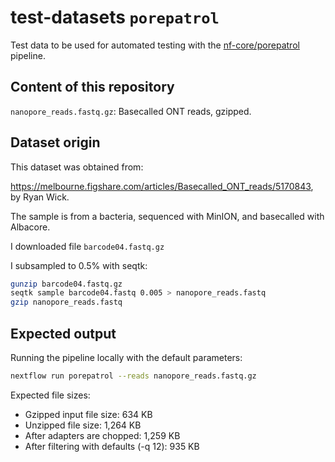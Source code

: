 # test-datasets `porepatrol`
Test data to be used for automated testing with the [nf-core/porepatrol](https://github.com/nf-core/porepatrol) pipeline.

## Content of this repository

`nanopore_reads.fastq.gz`: Basecalled ONT reads, gzipped. 

## Dataset origin

This dataset was obtained from:

https://melbourne.figshare.com/articles/Basecalled_ONT_reads/5170843, by Ryan Wick.

The sample is from a bacteria, sequenced with MinION, and basecalled with Albacore. 

I downloaded file `barcode04.fastq.gz`

I subsampled to 0.5% with seqtk:

```bash
gunzip barcode04.fastq.gz
seqtk sample barcode04.fastq 0.005 > nanopore_reads.fastq
gzip nanopore_reads.fastq
```


## Expected output

Running the pipeline locally with the default parameters:

```bash
nextflow run porepatrol --reads nanopore_reads.fastq.gz 
```

Expected file sizes:

* Gzipped input file size: 634 KB
* Unzipped file size: 1,264 KB
* After adapters are chopped: 1,259 KB
* After filtering with defaults (-q 12): 935 KB




